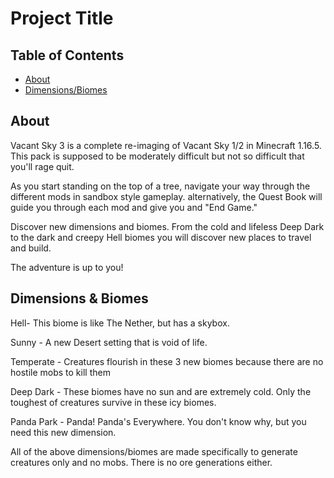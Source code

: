 # Project Title

## Table of Contents

- [About](#about)
- [Dimensions/Biomes](#dims)

## About <a name = "about"></a>

Vacant Sky 3 is a complete re-imaging of Vacant Sky 1/2 in Minecraft 1.16.5.  This pack is supposed to be moderately difficult but not so difficult that you'll rage quit.

As you start standing on the top of a tree, navigate your way through the different mods in sandbox style gameplay.  alternatively, the Quest Book will guide you through each mod and give you and "End Game."

Discover new dimensions and biomes.  From the cold and lifeless Deep Dark to the dark and creepy Hell biomes you will discover new places to travel and build.

The adventure is up to you!

## Dimensions & Biomes <a name = "dims"></a>

Hell- This biome is like The Nether, but has a skybox.

Sunny - A new Desert setting that is void of life.

Temperate - Creatures flourish in these 3 new biomes because there are no hostile mobs to kill them

Deep Dark - These biomes have no sun and are extremely cold.  Only the toughest of creatures survive in these icy biomes.

Panda Park - Panda! Panda's Everywhere.  You don't know why, but you need this new dimension.

All of the above dimensions/biomes are made specifically to generate creatures only and no mobs.  There is no ore generations either.


